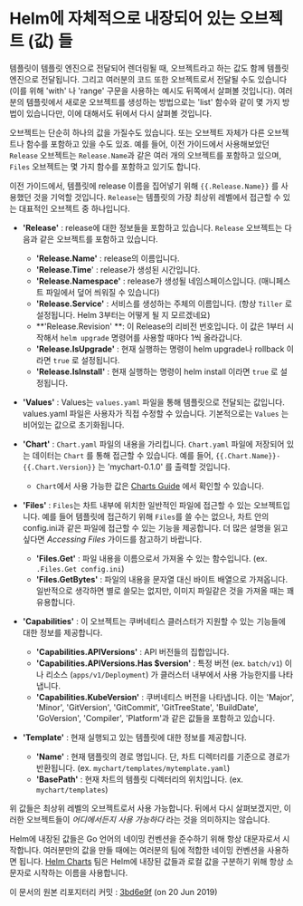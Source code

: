 # Helm에 자체적으로 내장되어 있는 오브젝트 (값) 들

템플릿이 템플릿 엔진으로 전달되어 렌더링될 때, 오브젝트라고 하는 값도 함께 템플릿 엔진으로 전달됩니다. 그리고 여러분의 코드 또한 오브젝트로서 전달될 수도 있습니다 (이를 위해 'with' 나 'range' 구문을 사용하는 예시도 뒤쪽에서 살펴볼 것입니다). 여러분의 템플릿에서 새로운 오브젝트를 생성하는 방법으로는 'list' 함수와 같이 몇 가지 방법이 있습니다만, 이에 대해서도 뒤에서 다시 살펴볼 것입니다.

오브젝트는 단순히 하나의 값을 가질수도 있습니다. 또는 오브젝트 자체가 다른 오브젝트나 함수를 포함하고 있을 수도 있죠. 예를 들어, 이전 가이드에서 사용해보았던 `Release` 오브젝트는 `Release.Name`과 같은 여러 개의 오브젝트를 포함하고 있으며, `Files` 오브젝트는 몇 가지 함수를 포함하고 있기도 합니다.

이전 가이드에서, 템플릿에 release 이름을 집어넣기 위해 `{{.Release.Name}}` 를 사용했던 것을 기억할 것입니다. `Release`는 템플릿의 가장 최상위 레벨에서 접근할 수 있는 대표적인 오브젝트 중 하나입니다.

- **'Release'** : release에 대한 정보들을 포함하고 있습니다. `Release` 오브젝트는 다음과 같은 오브젝트를 포함하고 있습니다.
  - **'Release.Name'** : release의 이름입니다.
  - **'Release.Time**' : release가 생성된 시간입니다.
  - **'Release.Namespace'** : release가 생성될 네임스페이스입니다. (매니페스트 파일에서 덮어 씌워질 수 있습니다)
  - **'Release.Service'** : 서비스를 생성하는 주체의 이름입니다. (항상 `Tiller` 로 설정됩니다. Helm 3부터는 어떻게 될 지 모르겠네요)
  - **'Release.Revision' **: 이 Release의 리비전 번호입니다. 이 값은 1부터 시작해서 `helm upgrade` 명령어를 사용할 때마다 1씩 올라갑니다.
  - **'Release.IsUpgrade'** : 현재 실행하는 명령이 helm upgrade나 rollback 이라면 `true` 로 설정됩니다.
  - **'Release.IsInstall'** : 현재 실행하는 명령이 helm install 이라면 `true` 로 설정됩니다.

- **'Values'** : Values는 `values.yaml` 파일을 통해 템플릿으로 전달되는 값입니다. values.yaml 파일은 사용자가 직접 수정할 수 있습니다. 기본적으로는 `Values` 는 비어있는 값으로 초기화됩니다.
- **'Chart'** : `Chart.yaml` 파일의 내용을 가리킵니다. `Chart.yaml` 파일에 저장되어 있는 데이터는 `Chart` 를 통해 접근할 수 있습니다. 예를 들어, `{{.Chart.Name}}-{{.Chart.Version}}` 는 'mychart-0.1.0' 를 출력할 것입니다.
  - `Chart`에서 사용 가능한 값은 [Charts Guide](https://github.com/helm/helm/blob/master/docs/charts.md#the-chartyaml-file) 에서 확인할 수 있습니다.
- **'Files'** : `Files`는 차트 내부에 위치한 일반적인 파일에 접근할 수 있는 오브젝트입니다. 예를 들어 템플릿에 접근하기 위해 `Files`를 쓸 수는 없으나, 차트 안의 config.ini과 같은 파일에 접근할 수 있는 기능을 제공합니다. 더 많은 설명을 읽고 싶다면 _Accessing Files_ 가이드를 참고하기 바랍니다.
  - **'Files.Get'** : 파일 내용을 이름으로서 가져올 수 있는 함수입니다. (ex. `.Files.Get config.ini`)
  - **'Files.GetBytes'** : 파일의 내용을 문자열 대신 바이트 배열으로 가져옵니다. 일반적으로 생각하면 별로 쓸모는 없지만, 이미지 파일같은 것을 가져올 때는 꽤 유용합니다.
- **'Capabilities'** : 이 오브젝트는 쿠버네티스 클러스터가 지원할 수 있는 기능들에 대한 정보를 제공합니다.
  - **'Capabilities.APIVersions'** : API 버전들의 집합입니다.
  - **'Capabilities.APIVersions.Has $version'** : 특정 버전 (ex. `batch/v1`) 이나 리소스 (`apps/v1/Deployment`) 가 클러스터 내부에서 사용 가능한지를 나타냅니다.
  - **'Capabilities.KubeVersion'** : 쿠버네티스 버전을 나타냅니다. 이는 'Major', 'Minor', 'GitVersion', 'GitCommit', 'GitTreeState', 'BuildDate', 'GoVersion', 'Compiler', 'Platform'과 같은 값들을 포함하고 있습니다.
- **'Template'** : 현재 실행되고 있는 템플릿에 대한 정보를 제공합니다.
  - **'Name'** : 현재 탬플릿의 경로 명입니다. 단, 차트 디렉터리를 기준으로 경로가 반환됩니다. (ex. `mychart/templates/mytemplate.yaml`)
  - **'BasePath'** : 현재 차트의 템플릿 디렉터리의 위치입니다. (ex. `mychart/templates`)

위 값들은 최상위 레벨의 오브젝트로서 사용 가능합니다. 뒤에서 다시 살펴보겠지만, 이러한 오브젝트들이 _어디에서든지 사용 가능하다_ 라는 것을 의미하지는 않습니다.

Helm에 내장된 값들은 Go 언어의 네이밍 컨벤션을 준수하기 위해 항상 대문자로서 시작합니다. 여러분만의 값을 만들 때에는 여러분의 팀에 적합한 네이밍 컨벤션을 사용하면 됩니다. [Helm Charts](https://github.com/helm/charts) 팀은 Helm에 내장된 값들과 로컬 값을 구분하기 위해 항상 소문자로 시작하는 이름을 사용합니다. 



이 문서의 원본 리포지터리 커밋 : [3bd6e9f](https://github.com/helm/helm/commit/3bd6e9fcf0de8827fa949c9440dd341bf548fc23) (on 20 Jun 2019)
